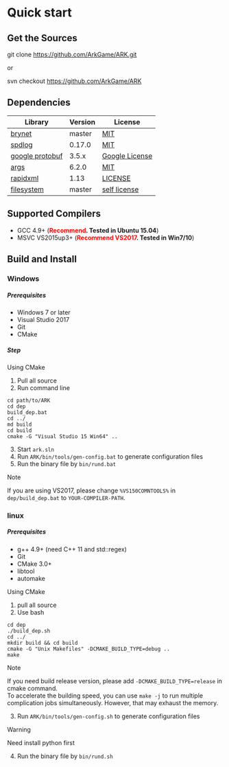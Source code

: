 # Quick start

## Get the Sources

git clone https://github.com/ArkGame/ARK.git

or

svn checkout https://github.com/ArkGame/ARK

## Dependencies

| Library                                               | Version | License                                                                           |
| ----------------------------------------------------- | ------- | --------------------------------------------------------------------------------- |
| [brynet](https://github.com/IronsDu/brynet)           | master  | [MIT](https://github.com/IronsDu/brynet/blob/master/LICENSE)                      |
| [spdlog](https://github.com/gabime/spdlog)            | 0.17.0  | [MIT](https://github.com/gabime/spdlog/blob/v1.x/LICENSE)                         |
| [google protobuf](https://github.com/google/protobuf) | 3.5.x   | [Google License](https://github.com/protocolbuffers/protobuf/blob/master/LICENSE) |
| [args](https://github.com/Taywee/args)                | 6.2.0   | [MIT](https://github.com/Taywee/args/blob/master/LICENSE)                         |
| [rapidxml](http://rapidxml.sourceforge.net)           | 1.13    | [LICENSE](http://rapidxml.sourceforge.net/license.txt)                            |
| [filesystem](https://github.com/wjakob/filesystem)    | master  | [self license](https://github.com/wjakob/filesystem/blob/master/LICENSE)          |

## Supported Compilers

- GCC 4.9+ (**<font color=red>Recommend</font>. Tested in Ubuntu 15.04**)
- MSVC VS2015up3+ (**<font color=red>Recommend VS2017</font>. Tested in Win7/10**)

## Build and Install

### Windows

##### Prerequisites

- Windows 7 or later
- Visual Studio 2017
- Git
- CMake

##### Step

Using CMake

1. Pull all source
2. Run command line

```batch
cd path/to/ARK
cd dep
build_dep.bat
cd ../
md build
cd build
cmake -G "Visual Studio 15 Win64" ..
```

3. Start `ark.sln`
4. Run `ARK/bin/tools/gen-config.bat` to generate configuration files
5. Run the binary file by `bin/rund.bat`

> [!NOTE]
> If you are using VS2017, please change `%VS150COMNTOOLS%` in `dep/build_dep.bat` to `YOUR-COMPILER-PATH`.</br>

### linux

##### Prerequisites

- g++ 4.9+ (need C++ 11 and std::regex)
- Git
- CMake 3.0+
- libtool
- automake

Using CMake

1. pull all source
2. Use bash

```shell
cd dep
./build_dep.sh
cd ../
mkdir build && cd build
cmake -G "Unix Makefiles" -DCMAKE_BUILD_TYPE=debug ..
make
```

> [!NOTE]
> If you need build release version, please add `-DCMAKE_BUILD_TYPE=release` in cmake command.</br>
To accelerate the building speed, you can use `make -j` to run multiple complication jobs simultaneously. However, that may exhaust the memory.

3. Run `ARK/bin/tools/gen-config.sh` to generate configuration files

> [!WARNING] 
> Need install python first

4. Run the binary file by `bin/rund.sh`